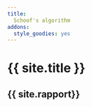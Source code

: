 ```yaml
---
title: 
  Schoof's algorithm
addons:
  style_goodies: yes
---
```


# {{ site.title }}

## {{ site.rapport}}
